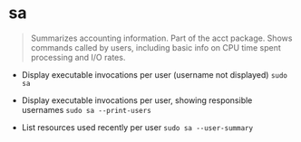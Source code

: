 # sa
> Summarizes accounting information. Part of the acct package.
> Shows commands called by users, including basic info on CPU time spent processing and I/O rates.

- Display executable invocations per user (username not displayed)
`sudo sa`

- Display executable invocations per user, showing responsible usernames
`sudo sa --print-users`

- List resources used recently per user
`sudo sa --user-summary`
